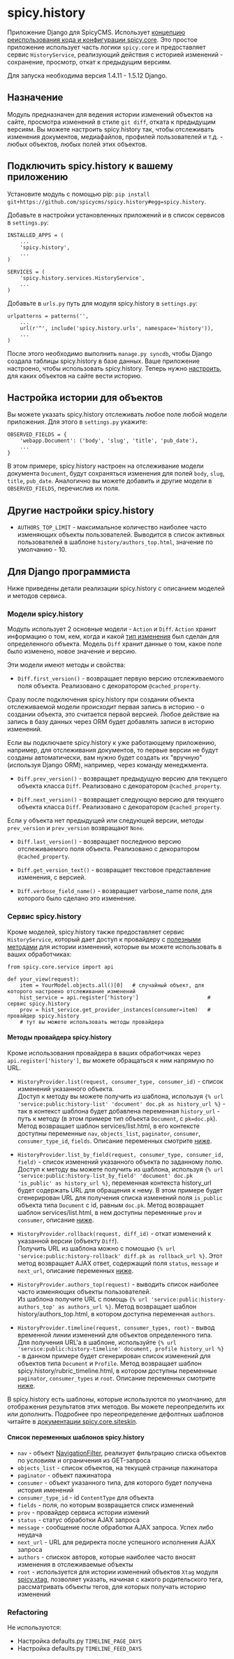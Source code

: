 spicy.history
=============

Приложение Django для SpicyCMS. Использует [концепцию реиспользования кода и конфигурации spicy.core](https://github.com/spicycms/spicy.core). Это простое приложение использует часть логики ``spicy.core`` и предоставляет сервис ``HistoryService``, реализующий действия с историей изменений - сохранение, просмотр, откат к предыдущим версиям.

Для запуска необходима версия 1.4.11 - 1.5.12 Django.

Назначение
----------
Модуль предназначен для ведения истории изменений объектов на сайте, просмотра изменений в стиле ``git diff``, отката к предыдущим версиям. Вы можете настроить spicy.history так, чтобы отслеживать изменения документов, медиафайлов, профилей пользователей и т.д. - любых объектов, любых полей этих объектов. 

Подключить spicy.history к вашему приложению
--------------------------------------------
Установите модуль с помощью pip: ``pip install git+https://github.com/spicycms/spicy.history#egg=spicy.history``.

Добавьте в настройки установленных приложений и в список сервисов в ``settings.py``:
```
INSTALLED_APPS = (
    ...
    'spicy.history',
    ...
)

SERVICES = (
    'spicy.history.services.HistoryService',
    ...
)
```

Добавьте в ``urls.py`` путь для модуля spicy.history в ``settings.py``:
```
urlpatterns = patterns('',
    ...
    url(r'^', include('spicy.history.urls', namespace='history')),
    ...
)
```

После этого необходимо выполнить ``manage.py syncdb``, чтобы Django создала таблицы spicy.history в базе данных. Ваше приложение настроено, чтобы использовать spicy.history. Теперь нужно [настроить](./README.md#Настройка-истории-для-объектов), для каких объектов на сайте вести историю.

Настройка истории для объектов
------------------------------
Вы можете указать spicy.history отслеживать любое поле любой модели приложения. Для этого в ``settings.py`` укажите:
```
OBSERVED_FIELDS = {
    'webapp.Document': ('body', 'slug', 'title', 'pub_date'),
    ...
}
```
В этом примере, spicy.history настроен на отслеживание модели документа ``Document``, будут сохраняться изменения для полей ``body``, ``slug``, ``title``, ``pub_date``. Аналогично вы можете добавить и другие модели в ``OBSERVED_FIELDS``, перечислив их поля.

Другие настройки spicy.history
------------------------------
* ``AUTHORS_TOP_LIMIT`` - максимальное количество наиболее часто изменяющих объекты пользователей. Выводится в список активных пользователей в шаблоне ``history/authors_top.html``, значение по умолчанию - 10.

Для Django программиста
-----------------------
Ниже приведены детали реализации spicy.history с описанием моделей и методов сервиса.

### Модели spicy.history
Модуль использует 2 основные модели - ``Action`` и ``Diff``. ``Action`` хранит информацию о том, кем, когда и какой [тип изменения](https://github.com/spicycms/spicy.history/blob/develop/src/spicy/history/defaults.py#L12) был сделан для определенного объекта. Модель ``Diff`` хранит данные о том, какое поле было изменено, новое значение и версию.

Эти модели имеют методы и свойства:

* ``Diff.first_version()`` - возвращает первую версию отслеживаемого поля объекта. Реализовано с декоратором ``@cached_property``.

Сразу после подключения spicy.history при создании объекта отслеживаемой модели происходит первая запись в историю - о создании объекта, это считается первой версией. Любое действие на запись в базу данных через ORM будет добавлять записи в историю изменений.

Если вы подключаете spicy.history к уже работающему приложению, например, для отслеживания документов, то первые версии не будут созданы автоматически, вам нужно будет создать их "вручную" (используя Django ORM), например, через команду менеджмента.

* ``Diff.prev_version()`` - возвращает предыдущую версию для текущего объекта класса ``Diff``. Реализовано с декоратором ``@cached_property``.

* ``Diff.next_version()`` - возвращает следующую версию для текущего объекта класса ``Diff``. Реализовано с декоратором ``@cached_property``.

Если у объекта нет предыдущей или следующей версии, методы ``prev_version`` и ``prev_version`` возвращают ``None``.

* ``Diff.last_version()`` - возвращает последнюю версию отслеживаемого поля объекта. Реализовано с декоратором ``@cached_property``.

* ``Diff.get_version_text()`` - возвращает текстовое представление изменения, с версией.

* ``Diff.verbose_field_name()`` - возвращает varbose_name поля, для которого было сделано это изменение.


### Сервис spicy.history
Кроме моделей, spicy.history также предоставляет сервис ``HistoryService``, который дает доступ к провайдеру с [полезными методами](./README.md#Методы-провайдера-spicyhistory) для истории изменений, которые вы можете использовать в ваших обработчиках:

```
from spicy.core.service import api

def your_view(request):
    item = YourModel.objects.all()[0]   # случайный объект, для которого настроено отслеживание изменений
    hist_service = api.register['history']                      # сервис spicy.history
    prov = hist_service.get_provider_instances(consumer=item)   # провайдер spicy.history
    # тут вы можете использовать методы провайдера
```

#### Методы провайдера spicy.history
Кроме использования провайдера в ваших обработчиках через ``api.register['history']``, вы можете обращаться к ним напрямую по URL.

* ``HistoryProvider.list(request, consumer_type, consumer_id)`` - список изменений указанного объекта.<br>
Доступ к методу вы можете получить из шаблона, используя ``{% url 'service:public:history-list' 'document' doc.pk as history_url %}`` - так в контекст шаблона будет добавлена переменная ``history_url`` - путь к методу (в этом примере тип объекта ``Document``, с ``pk=doc.pk``). Метод возвращает шаблон services/list.html, в его контексте доступны переменные ``nav``, ``objects_list``, ``paginator``, ``consumer``, ``consumer_type_id``, ``fields``. Описание переменных смотрите [ниже](./README.md#Список-переменных-шаблонов-spicyhistory).

* ``HistoryProvider.list_by_field(request, consumer_type, consumer_id, field)`` - список изменений указанного объекта по заданному полю.<br>
Доступ к методу вы можете получить из шаблона, используя ``{% url 'service:public:history-list_by_field' 'document' doc.pk 'is_public' as history_url %}``, переменная контекста history_url будет содержать URL для обращения к нему. В этом примере будет сгенерирован URL для получения списка изменений поля ``is_public`` объекта типа ``Document`` с id, равным ``doc.pk``. Метод возвращает шаблон services/list.html, в нем доступны переменные ``prov`` и ``consumer``, описание [ниже](./README.md#Список-переменных-шаблонов-spicyhistory).

* ``HistoryProvider.rollback(request, diff_id)`` - откат изменений к указанной версии (объекту ``Diff``).<br>
Получить URL из шаблона можно с помощью ``{% url 'service:public:history-rollback' diff.pk as rollback_url %}``. Этот метод возвращает AJAX ответ, содержащий поля ``status``, ``message`` и ``next_url``, описание переменных [ниже](./README.md#Список-переменных-шаблонов-spicyhistory).

* ``HistoryProvider.authors_top(request)`` - выводить список наиболее часто изменяющих объекты пользователей.<br>
Из шаблона получите URL с помощь ``{% url 'service:public:history-authors_top' as authors_url %}``. Метод возвращает шаблон history/authors_top.html, в котором доступна переменная ``authors``.

* ``HistoryProvider.timeline(request, consumer_types, root)`` - вывод временной линии изменений для объектов определенного типа. <br>
Для получения URL'а в шаблоне, используйте ``{% url 'service:public:history-timeline' document, profile history_url %}`` - в данном примере будет сгенерирован список изменений для объектов типа ``Document`` и ``Profile``. Метод возвращает шаблон spicy.history/rubric_timeline.html, в котором доступны переменные ``paginator``, ``consumer_types`` и ``root``. Описание переменных смотрите [ниже](./README.md#Список-переменных-шаблонов-spicyhistory).

В spicy.history есть шаблоны, которые используются по умолчанию, для отображения результатов этих методов. Вы можете переопределить их или дополнить. Подробнее про переопределение дефолтных шаблонов читайте в [документации spicy.core.siteskin](https://github.com/spicycms/spicy.core/blob/develop/docs/siteskin/README.rst#Переопределяем-шаблон-модуля-spicycms). 


#### Список переменных шаблонов spicy.history

* ``nav`` - объект [NavigationFilter](https://github.com/spicycms/spicy.core/blob/8436b2677448cc1cd398fc37d4330edfb8f5170a/src/spicy/utils/filters.py#L12), реализует фильтрацию списка объектов по условиям и ограничения из GET-запроса
* ``objects_list`` - список объектов, на текущей странице пажинатора
* ``paginator`` - объект пажинатора
* ``consumer`` - объект указанного типа, для которого будет получена история именений
* ``consumer_type_id`` - id ``ContentType`` для объекта
* ``fields`` - поля, по которым возвращается списк изменений
* ``prov`` - провайдер сервиса истории измений
* ``status`` - статус обработки AJAX запроса
* ``message`` - сообщение после обработки AJAX запроса. Успех либо неудача
* ``next_url`` - URL для редиректа после успешного исполнения AJAX запроса
* ``authors`` - спискок авторов, которые наиболее часто вносят изменения в отслеживаемые объекты
* ``root`` - используется для истории изменений объектов ``Xtag`` модуля [spicy.xtag](https://gitlab.com/spicycms.com/spicy.xtag#spicyxtag), позволяет указать, начиная с какого родительского тега, рассматривать объекты тегов, для которых получать историю изменений

### Refactoring
Не используются:

* Настройка defaults.py ``TIMELINE_PAGE_DAYS``
* Настройка defaults.py ``TIMELINE_FEED_DAYS``




